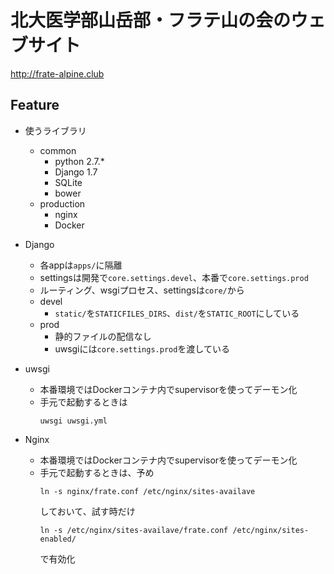 # 北大医学部山岳部・フラテ山の会のウェブサイト

<http://frate-alpine.club>


## Feature

* 使うライブラリ
  * common
    * python 2.7.*
    * Django 1.7
    * SQLite
    * bower
  * production
    * nginx
    * Docker

* Django
  * 各appは`apps/`に隔離
  * settingsは開発で`core.settings.devel`、本番で`core.settings.prod`
  * ルーティング、wsgiプロセス、settingsは`core/`から
  * devel
    * `static/`を`STATICFILES_DIRS`、`dist/`を`STATIC_ROOT`にしている
  * prod
    * 静的ファイルの配信なし
    * uwsgiには`core.settings.prod`を渡している


* uwsgi
  * 本番環境ではDockerコンテナ内でsupervisorを使ってデーモン化
  * 手元で起動するときは
    ```
    uwsgi uwsgi.yml
    ```


* Nginx
  * 本番環境ではDockerコンテナ内でsupervisorを使ってデーモン化
  * 手元で起動するときは、予め
    ```
    ln -s nginx/frate.conf /etc/nginx/sites-availave
    ```
    しておいて、試す時だけ
    ```
    ln -s /etc/nginx/sites-availave/frate.conf /etc/nginx/sites-enabled/
    ```
    で有効化
